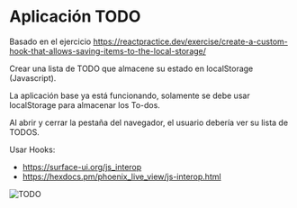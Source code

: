 # Aplicación TODO

Basado en el ejercicio https://reactpractice.dev/exercise/create-a-custom-hook-that-allows-saving-items-to-the-local-storage/

Crear una lista de TODO que almacene su estado
en localStorage (Javascript).

La aplicación base ya está funcionando, solamente
se debe usar localStorage para almacenar los To-dos.

Al abrir y cerrar la pestaña del navegador, el usuario
debería ver su lista de TODOS.

Usar Hooks:

- https://surface-ui.org/js_interop
- https://hexdocs.pm/phoenix_live_view/js-interop.html

![TODO](https://github.com/ElixirCL/surface-practice/assets/292738/f9a82d2e-b78d-40ab-af96-ea4d88c686c0)
